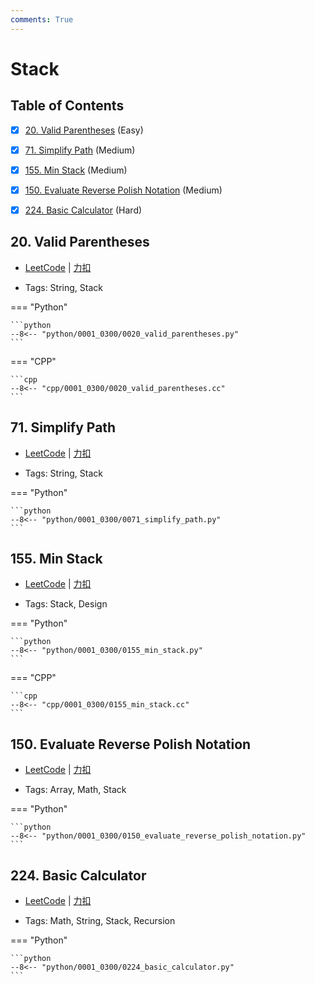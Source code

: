 ```yaml
---
comments: True
---
```


# Stack

## Table of Contents

- [x] [20. Valid Parentheses](#20-valid-parentheses) (Easy)
- [x] [71. Simplify Path](#71-simplify-path) (Medium)
- [x] [155. Min Stack](#155-min-stack) (Medium)
- [x] [150. Evaluate Reverse Polish Notation](#150-evaluate-reverse-polish-notation) (Medium)
- [x] [224. Basic Calculator](#224-basic-calculator) (Hard)


## 20. Valid Parentheses

-    [LeetCode](https://leetcode.com/problems/valid-parentheses/) | [力扣](https://leetcode.cn/problems/valid-parentheses/)

-   Tags: String, Stack

=== "Python"

    ```python
    --8<-- "python/0001_0300/0020_valid_parentheses.py"
    ```

=== "CPP"

    ```cpp
    --8<-- "cpp/0001_0300/0020_valid_parentheses.cc"
    ```



## 71. Simplify Path

-    [LeetCode](https://leetcode.com/problems/simplify-path/) | [力扣](https://leetcode.cn/problems/simplify-path/)

-   Tags: String, Stack

=== "Python"

    ```python
    --8<-- "python/0001_0300/0071_simplify_path.py"
    ```



## 155. Min Stack

-    [LeetCode](https://leetcode.com/problems/min-stack/) | [力扣](https://leetcode.cn/problems/min-stack/)

-   Tags: Stack, Design

=== "Python"

    ```python
    --8<-- "python/0001_0300/0155_min_stack.py"
    ```

=== "CPP"

    ```cpp
    --8<-- "cpp/0001_0300/0155_min_stack.cc"
    ```



## 150. Evaluate Reverse Polish Notation

-    [LeetCode](https://leetcode.com/problems/evaluate-reverse-polish-notation/) | [力扣](https://leetcode.cn/problems/evaluate-reverse-polish-notation/)

-   Tags: Array, Math, Stack

=== "Python"

    ```python
    --8<-- "python/0001_0300/0150_evaluate_reverse_polish_notation.py"
    ```



## 224. Basic Calculator

-    [LeetCode](https://leetcode.com/problems/basic-calculator/) | [力扣](https://leetcode.cn/problems/basic-calculator/)

-   Tags: Math, String, Stack, Recursion

=== "Python"

    ```python
    --8<-- "python/0001_0300/0224_basic_calculator.py"
    ```

